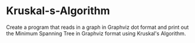 Kruskal-s-Algorithm
===================

Create a program that reads in a graph in Graphviz dot format and print out the Minimum Spanning Tree in Graphviz format using Kruskal's Algorithm.